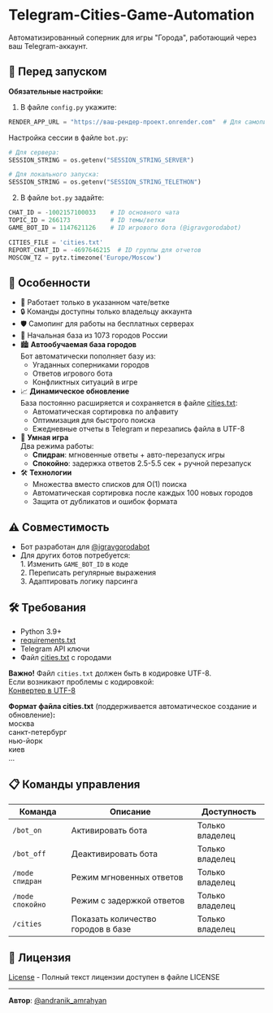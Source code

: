 # Telegram-Cities-Game-Automation
Автоматизированный соперник для игры "Города", работающий через ваш Telegram-аккаунт.

## 🚨 Перед запуском

**Обязательные настройки:**
1. В файле `config.py` укажите:
```python
RENDER_APP_URL = "https://ваш-рендер-проект.onrender.com"  # Для самопинга на сервере
```
Настройка сессии в файле `bot.py`:
```python
# Для сервера:
SESSION_STRING = os.getenv("SESSION_STRING_SERVER")

# Для локального запуска:
SESSION_STRING = os.getenv("SESSION_STRING_TELETHON")
```
2. В файле `bot.py` задайте:
```python
CHAT_ID = -1002157100033    # ID основного чата
TOPIC_ID = 266173           # ID темы/ветки
GAME_BOT_ID = 1147621126    # ID игрового бота (@igravgorodabot)

CITIES_FILE = 'cities.txt'
REPORT_CHAT_ID = -4697646215  # ID группы для отчетов
MOSCOW_TZ = pytz.timezone('Europe/Moscow')
```

## 🌟 Особенности

- 🔐 Работает только в указанном чате/ветке
- 🔒 Команды доступны только владельцу аккаунта
- 🛡 Самопинг для работы на бесплатных серверах
- 🌆 Начальная база из 1073 городов России
- 🏙 **Автообучаемая база городов**\
  Бот автоматически пополняет базу из:
    - Угаданных соперниками городов
    - Ответов игрового бота
    - Конфликтных ситуаций в игре
- 📈 **Динамическое обновление**\
  База постоянно расширяется и сохраняется в файле [cities.txt](cities.txt):
    - Автоматическая сортировка по алфавиту
    - Оптимизация для быстрого поиска
    - Ежедневные отчеты в Telegram и перезапись файла в UTF-8
- 🚀 **Умная игра**\
  Два режима работы:
    - **Спидран**: мгновенные ответы + авто-перезапуск игры
    - **Спокойно**: задержка ответов 2.5-5.5 сек + ручной перезапуск
- 🛠 **Технологии**
  - Множества вместо списков для O(1) поиска
  - Автоматическая сортировка после каждых 100 новых городов
  - Защита от дубликатов и ошибок формата

## ⚠️ Совместимость

- Бот разработан для [@igravgorodabot](https://t.me/igravgorodabot)
- Для других ботов потребуется:\
    1\. Изменить `GAME_BOT_ID` в коде\
    2\. Переписать регулярные выражения\
    3\. Адаптировать логику парсинга

## 🛠️ Требования

- Python 3.9+
- [requirements.txt](requirements.txt)
- Telegram API ключи
- Файл [cities.txt](cities.txt) с городами

**Важно!** Файл `cities.txt` должен быть в кодировке UTF-8.  
Если возникают проблемы с кодировкой:  
[Конвертер в UTF-8](https://subtitletools.com/convert-text-files-to-utf8-online)

**Формат файла cities.txt** (поддерживается автоматическое создание и обновление)**:**\
москва\
санкт-петербург\
нью-йорк\
киев\
...

## 📋 Команды управления

| Команда           | Описание                          | Доступность       |
|-------------------|-----------------------------------|-------------------|
| `/bot_on`         | Активировать бота                 | Только владелец   |
| `/bot_off`        | Деактивировать бота               | Только владелец   |
| `/mode спидран`   | Режим мгновенных ответов          | Только владелец   |
| `/mode спокойно`  | Режим с задержкой ответов         | Только владелец   |
| `/cities`         | Показать количество городов в базе| Только владелец   |

## 📄 Лицензия

[License](LICENSE) - Полный текст лицензии доступен в файле LICENSE

---

**Автор**: [@andranik_amrahyan](https://t.me/andranik_amrahyan)
